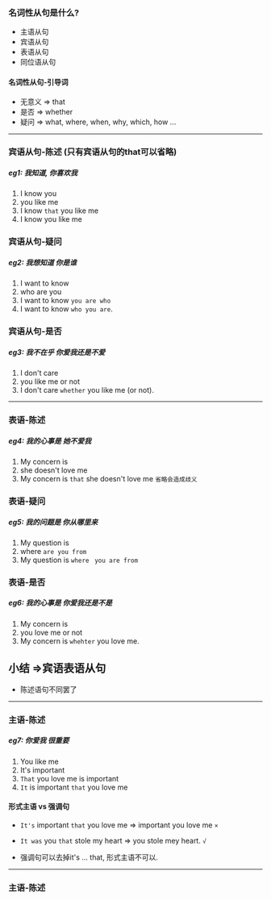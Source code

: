 ### 名词性从句是什么?
- 主语从句
- 宾语从句
- 表语从句
- 同位语从句

#### 名词性从句-引导词
- 无意义 => that
- 是否 => whether
- 疑问 => what, where, when, why, which, how ...

----
### 宾语从句-陈述 (只有宾语从句的that可以省略)

##### eg1: 我知道, 你喜欢我
1. I know you
2. you like me
3. I know `that` you like me
4. I know you like me

### 宾语从句-疑问

##### eg2: 我想知道 你是谁
1. I want to know
2. who are you
3. I want to know `you are who`
4. I want to know `who you are`.

### 宾语从句-是否

##### eg3: 我不在乎 你爱我还是不爱
1. I don't care
2. you like me or not
3. I don't care `whether` you like me (or not).


----

### 表语-陈述

##### eg4: 我的心事是 她不爱我
1. My concern is 
2. she doesn't love me
3. My concern is `that` she doesn't love me  `省略会造成歧义`

### 表语-疑问

##### eg5: 我的问题是 你从哪里来
1. My question is
2. where `are you from`
3. My question is `where` ` you are from`

### 表语-是否

##### eg6: 我的心事是 你爱我还是不是
1. My concern is
2. you love me or not
3. My concern is `whehter` you love me.

## 小结 =>宾语表语从句
 - 陈述语句不同罢了
---

### 主语-陈述

##### eg7: 你爱我 很重要
1. You like me
2. It's important
4. `That` you love me is important
5. `It` is important `that` you love me

#### 形式主语 vs  强调句
- `It's` important `that` you love me => important you love me `×` 
- `It was` you `that` stole my heart => you stole mey heart. `√`

- 强调句可以去掉it's ... that, 形式主语不可以.

---
### 主语-陈述
